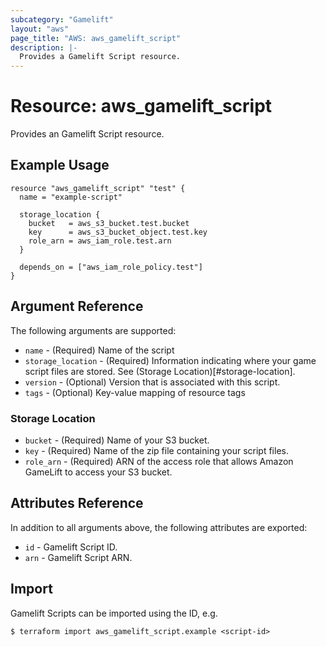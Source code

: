 ```yaml
---
subcategory: "Gamelift"
layout: "aws"
page_title: "AWS: aws_gamelift_script"
description: |-
  Provides a Gamelift Script resource.
---
```


# Resource: aws_gamelift_script

Provides an Gamelift Script resource.

## Example Usage

```hcl
resource "aws_gamelift_script" "test" {
  name = "example-script"

  storage_location {
    bucket   = aws_s3_bucket.test.bucket
    key      = aws_s3_bucket_object.test.key
    role_arn = aws_iam_role.test.arn
  }

  depends_on = ["aws_iam_role_policy.test"]
}
```

## Argument Reference

The following arguments are supported:

* `name` - (Required) Name of the script
* `storage_location` - (Required) Information indicating where your game script files are stored. See (Storage Location)[#storage-location].
* `version` - (Optional) Version that is associated with this script.
* `tags` - (Optional) Key-value mapping of resource tags

### Storage Location

* `bucket` - (Required) Name of your S3 bucket.
* `key` - (Required) Name of the zip file containing your script files.
* `role_arn` - (Required) ARN of the access role that allows Amazon GameLift to access your S3 bucket.

## Attributes Reference

In addition to all arguments above, the following attributes are exported:

* `id` - Gamelift Script ID.
* `arn` - Gamelift Script ARN.

## Import

Gamelift Scripts can be imported using the ID, e.g.

```
$ terraform import aws_gamelift_script.example <script-id>
```
